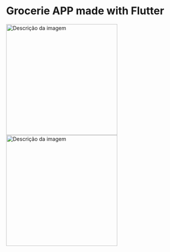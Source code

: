 # Grocerie APP made with Flutter


<img src="https://i.imgur.com/9ohfmba.png" alt="Descrição da imagem" width="300">


<img src="https://i.imgur.com/o4qrhCQ.png" alt="Descrição da imagem" width="300">

